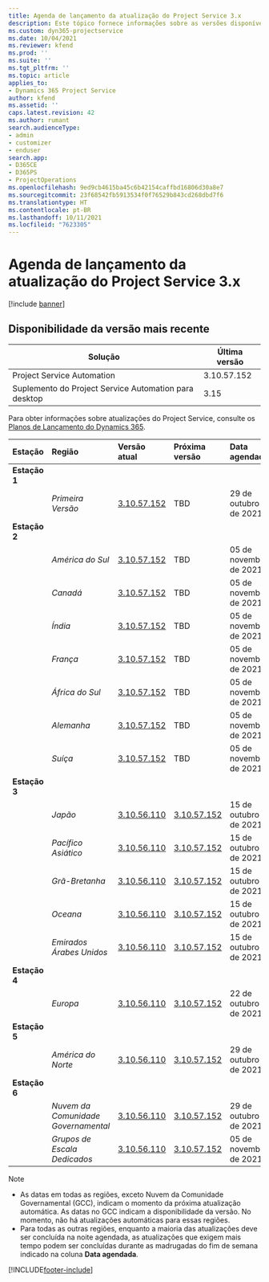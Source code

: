 ```yaml
---
title: Agenda de lançamento da atualização do Project Service 3.x
description: Este tópico fornece informações sobre as versões disponíveis e futuras do Dynamics 365 Project Service Automation.
ms.custom: dyn365-projectservice
ms.date: 10/04/2021
ms.reviewer: kfend
ms.prod: ''
ms.suite: ''
ms.tgt_pltfrm: ''
ms.topic: article
applies_to:
- Dynamics 365 Project Service
author: kfend
ms.assetid: ''
caps.latest.revision: 42
ms.author: rumant
search.audienceType:
- admin
- customizer
- enduser
search.app:
- D365CE
- D365PS
- ProjectOperations
ms.openlocfilehash: 9ed9cb4615ba45c6b42154caffbd16806d30a8e7
ms.sourcegitcommit: 23f68542fb5913534f0f76529b843cd268dbd7f6
ms.translationtype: HT
ms.contentlocale: pt-BR
ms.lasthandoff: 10/11/2021
ms.locfileid: "7623305"
---
```

# <a name="update-release-schedule-for-project-service-3x"></a>Agenda de lançamento da atualização do Project Service 3.x

[!include [banner](../includes/psa-now-project-operations.md)]

## <a name="latest-version-availability"></a>Disponibilidade da versão mais recente

| Solução  | Última versão |
|-------|----|
| Project Service Automation    | 3.10.57.152 |
| Suplemento do Project Service Automation para desktop                | 3.15          |

Para obter informações sobre atualizações do Project Service, consulte os [Planos de Lançamento do Dynamics 365](/dynamics365/release-plans/). 

| Estação  | Região | Versão atual | Próxima versão |  Data agendada
| :---   | :---   | :---   | :---   |:---   |         
|<strong>Estação 1</strong> | |  |  | |
| | <i>Primeira Versão</i> | [3.10.57.152](whats-new-ur-36.md) | TBD | 29 de outubro de 2021
|<strong>Estação 2</strong> | |  |  | |
| | <i>América do Sul</i> | [3.10.57.152](whats-new-ur-36.md) | TBD | 05 de novembro de 2021
| | <i>Canadá</i> | [3.10.57.152](whats-new-ur-36.md) | TBD | 05 de novembro de 2021
| | <i>Índia</i> | [3.10.57.152](whats-new-ur-36.md) | TBD | 05 de novembro de 2021
| | <i>França</i> | [3.10.57.152](whats-new-ur-36.md) | TBD | 05 de novembro de 2021
| | <i>África do Sul</i> | [3.10.57.152](whats-new-ur-36.md) | TBD | 05 de novembro de 2021
| | <i>Alemanha</i> | [3.10.57.152](whats-new-ur-36.md) | TBD | 05 de novembro de 2021
| | <i>Suíça</i> | [3.10.57.152](whats-new-ur-36.md) | TBD | 05 de novembro de 2021
|<strong>Estação 3</strong> | |  |  | |
| | <i>Japão</i> | [3.10.56.110](whats-new-ur-35.md) | [3.10.57.152](whats-new-ur-36.md) | 15 de outubro de 2021
| | <i>Pacífico Asiático</i> | [3.10.56.110](whats-new-ur-35.md) | [3.10.57.152](whats-new-ur-36.md) | 15 de outubro de 2021
| | <i>Grã-Bretanha</i> | [3.10.56.110](whats-new-ur-35.md) | [3.10.57.152](whats-new-ur-36.md) | 15 de outubro de 2021
| | <i>Oceana</i> | [3.10.56.110](whats-new-ur-35.md) | [3.10.57.152](whats-new-ur-36.md) | 15 de outubro de 2021
| | <i>Emirados Árabes Unidos</i> | [3.10.56.110](whats-new-ur-35.md) | [3.10.57.152](whats-new-ur-36.md) | 15 de outubro de 2021
|<strong>Estação 4</strong> | |  |  | |
| | <i>Europa</i> | [3.10.56.110](whats-new-ur-35.md) | [3.10.57.152](whats-new-ur-36.md) | 22 de outubro de 2021
|<strong>Estação 5</strong> | |  |  | |
| | <i>América do Norte</i> | [3.10.56.110](whats-new-ur-35.md) | [3.10.57.152](whats-new-ur-36.md) | 29 de outubro de 2021
|<strong>Estação 6</strong> | |  |  | |
| | <i>Nuvem da Comunidade Governamental</i> | [3.10.56.110](whats-new-ur-35.md) | [3.10.57.152](whats-new-ur-36.md) | 29 de outubro de 2021
| | <i>Grupos de Escala Dedicados</i> | [3.10.56.110](whats-new-ur-35.md) | [3.10.57.152](whats-new-ur-36.md) | 05 de novembro de 2021


>[!Note]
> - As datas em todas as regiões, exceto Nuvem da Comunidade Governamental (GCC), indicam o momento da próxima atualização automática. As datas no GCC indicam a disponibilidade da versão. No momento, não há atualizações automáticas para essas regiões.
> - Para todas as outras regiões, enquanto a maioria das atualizações deve ser concluída na noite agendada, as atualizações que exigem mais tempo podem ser concluídas durante as madrugadas do fim de semana indicado na coluna **Data agendada**.


[!INCLUDE[footer-include](../includes/footer-banner.md)]
